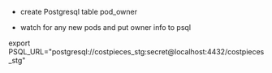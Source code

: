 * create Postgresql table pod_owner

* watch for any new pods and put owner info to psql 


export PSQL_URL="postgresql://costpieces_stg:secret@localhost:4432/costpieces_stg"
